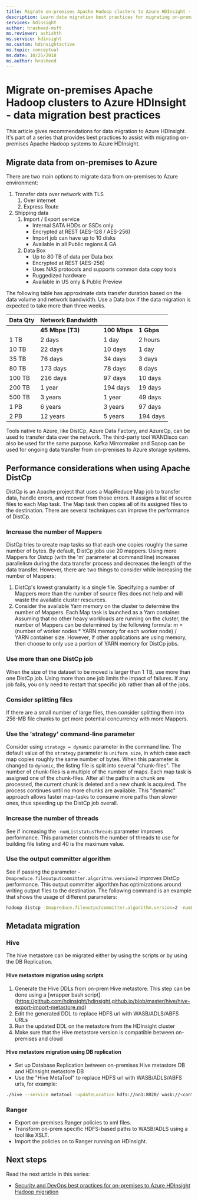 ```yaml
---
title: Migrate on-premises Apache Hadoop clusters to Azure HDInsight - data migration best practices
description: Learn data migration best practices for migrating on-premises Hadoop clusters to Azure HDInsight.
services: hdinsight
author: hrasheed-msft
ms.reviewer: ashishth
ms.service: hdinsight
ms.custom: hdinsightactive
ms.topic: conceptual
ms.date: 10/25/2018
ms.author: hrasheed
---
```

# Migrate on-premises Apache Hadoop clusters to Azure HDInsight - data migration best practices

This article gives recommendations for data migration to Azure HDInsight. It's part of a series that provides best practices to assist with migrating on-premises Apache Hadoop systems to Azure HDInsight.

## Migrate data from on-premises to Azure

There are two main options to migrate data from on-premises to Azure environment:

1.  Transfer data over network with TLS
    1.  Over internet
    2.  Express Route
2.  Shipping data
    1.  Import / Export service
        - Internal SATA HDDs or SSDs only
        - Encrypted at REST (AES-128 / AES-256)
        - Import job can have up to 10 disks
        - Available in all Public regions & GA
    1.  Data Box
        - Up to 80 TB of data per Data box
        - Encrypted at REST (AES-256)
        - Uses NAS protocols and supports common data copy tools
        - Ruggedized hardware
        - Available in US only & Public Preview

The following table has approximate data transfer duration based on the data volume and network bandwidth. Use a Data box if the data migration is expected to take more than three weeks.

|**Data Qty**|**Network Bandwidth**|||
|---|---|---|---|
|| **45 Mbps (T3)**|**100 Mbps**|**1 Gbps**|**10 Gbps**
|1 TB|2 days|1 day| 2 hours|14 minutes|
|10 TB|22 days|10 days|1 day|2 hours|
|35 TB|76 days|34 days|3 days|8 hours|
|80 TB|173 days|78 days|8 days|19 hours|
|100 TB|216 days|97 days|10 days|1 day|
|200 TB|1 year|194 days|19 days|2 days|
|500 TB|3 years|1 year|49 days|5 days|
|1 PB|6 years|3 years|97 days|10 days|
|2 PB|12 years|5 years|194 days|19 days|

Tools native to Azure, like DistCp, Azure Data Factory, and AzureCp, can be used to transfer data over the network. The third-party tool WANDisco can also be used for the same purpose. Kafka Mirrormaker and Sqoop can be used for ongoing data transfer from on-premises to Azure storage systems.

## Performance considerations when using Apache DistCp

DistCp is an Apache project that uses a MapReduce Map job to transfer data, handle errors, and recover from those errors. It assigns a list of source files to each Map task. The Map task then copies all of its assigned files to the destination. There are several techniques can improve the performance of DistCp.

### Increase the number of Mappers

DistCp tries to create map tasks so that each one copies roughly the same number of bytes. By default, DistCp jobs use 20 mappers. Using more Mappers for Distcp (with the 'm' parameter at command line) increases parallelism during the data transfer process and decreases the length of the data transfer. However, there are two things to consider while increasing the number of Mappers:

1. DistCp's lowest granularity is a single file. Specifying a number of Mappers more than the number of source files does not help and will waste the available cluster resources.
1. Consider the available Yarn memory on the cluster to determine the number of Mappers. Each Map task is launched as a Yarn container. Assuming that no other heavy workloads are running on the cluster, the number of Mappers can be determined by the following formula: m = (number of worker nodes \* YARN memory for each worker node) / YARN container size. However, If other applications are using memory, then choose to only use a portion of YARN memory for DistCp jobs.

### Use more than one DistCp job

When the size of the dataset to be moved is larger than 1 TB, use more than one DistCp job. Using more than one job limits the impact of failures. If any job fails, you only need to restart that specific job rather than all of the jobs.

### Consider splitting files

If there are a small number of large files, then consider splitting them into 256-MB file chunks to get more potential concurrency with more Mappers.

### Use the 'strategy' command-line parameter

Consider using `strategy = dynamic` parameter in the command line. The default value of the `strategy` parameter is `uniform size`, in which case each map copies roughly the same number of bytes. When this parameter is changed to `dynamic`, the listing file is split into several "chunk-files". The number of chunk-files is a multiple of the number of maps. Each map task is assigned one of the chunk-files. After all the paths in a chunk are processed, the current chunk is deleted and a new chunk is acquired. The process continues until no more chunks are available. This "dynamic" approach allows faster map-tasks to consume more paths than slower ones, thus speeding up the DistCp job overall.

### Increase the number of threads

See if increasing the `-numListstatusThreads` parameter improves performance. This parameter controls the number of threads to use for building file listing and 40 is the maximum value.

### Use the output committer algorithm

See if passing the parameter `-Dmapreduce.fileoutputcommitter.algorithm.version=2` improves DistCp performance. This output committer algorithm has optimizations around writing output files to the destination. The following command is an example that shows the usage of different parameters:

```bash
hadoop distcp -Dmapreduce.fileoutputcommitter.algorithm.version=2 -numListstatusThreads 30 -m 100 -strategy dynamic hdfs://nn1:8020/foo/bar wasb://<container_name>@<storage_account_name>.blob.core.windows.net/foo/
```

## Metadata migration

### Hive

The hive metastore can be migrated either by using the scripts or by using the DB Replication.

#### Hive metastore migration using scripts

1. Generate the Hive DDLs from on-prem Hive metastore. This step can be done using a [wrapper bash script].(https://github.com/hdinsight/hdinsight.github.io/blob/master/hive/hive-export-import-metastore.md)
1. Edit the generated DDL to replace HDFS url with WASB/ADLS/ABFS URLs
1. Run the updated DDL on the metastore from the HDInsight cluster
1. Make sure that the Hive metastore version is compatible between on-premises and cloud

#### Hive metastore migration using DB replication

- Set up Database Replication between on-premises Hive metastore DB and HDInsight metastore DB
- Use the "Hive MetaTool" to replace HDFS url with WASB/ADLS/ABFS urls, for example:

```bash
./hive --service metatool -updateLocation hdfs://nn1:8020/ wasb://<container_name>@<storage_account_name>.blob.core.windows.net/
```

### Ranger

- Export on-premises Ranger policies to xml files.
- Transform on-prem specific HDFS-based paths to WASB/ADLS using a tool like XSLT.
- Import the policies on to Ranger running on HDInsight.

## Next steps

Read the next article in this series:

- [Security and DevOps best practices for on-premises to Azure HDInsight Hadoop migration](apache-hadoop-on-premises-migration-best-practices-security-devops.md)